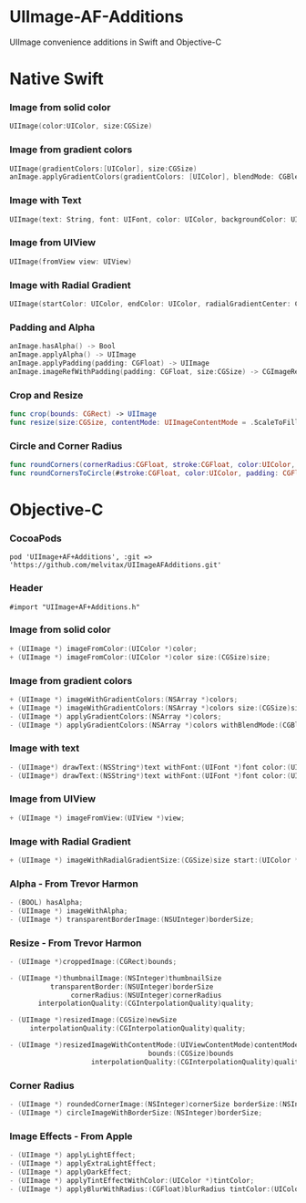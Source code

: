 UIImage-AF-Additions
=============================

UIImage convenience additions in Swift and Objective-C


Native Swift
=============================

### Image from solid color
```Swift
UIImage(color:UIColor, size:CGSize)
```

### Image from gradient colors
```Swift
UIImage(gradientColors:[UIColor], size:CGSize) 
anImage.applyGradientColors(gradientColors: [UIColor], blendMode: CGBlendMode) -> UIImage 
```

### Image with Text
```Swift
UIImage(text: String, font: UIFont, color: UIColor, backgroundColor: UIColor, size:CGSize, offset: CGPoint) 
```

### Image from UIView
```Swift
UIImage(fromView view: UIView)
```

### Image with Radial Gradient
```Swift
UIImage(startColor: UIColor, endColor: UIColor, radialGradientCenter: CGPoint, radius:Float, size:CGSize)
```

### Padding and Alpha
```Swift
anImage.hasAlpha() -> Bool
anImage.applyAlpha() -> UIImage 
anImage.applyPadding(padding: CGFloat) -> UIImage 
anImage.imageRefWithPadding(padding: CGFloat, size:CGSize) -> CGImageRef 
```

### Crop and Resize
```Swift
func crop(bounds: CGRect) -> UIImage 
func resize(size:CGSize, contentMode: UIImageContentMode = .ScaleToFill) -> UIImage 
```

### Circle and Corner Radius
```Swift
func roundCorners(cornerRadius:CGFloat, stroke:CGFloat, color:UIColor, padding: CGFloat = 0) -> UIImage
func roundCornersToCircle(#stroke:CGFloat, color:UIColor, padding: CGFloat = 0) -> UIImage 
```

Objective-C
=============================

### CocoaPods
```
pod 'UIImage+AF+Additions', :git => 'https://github.com/melvitax/UIImageAFAdditions.git'
```

### Header
```
#import "UIImage+AF+Additions.h"
```

### Image from solid color
```Objective-C
+ (UIImage *) imageFromColor:(UIColor *)color;
+ (UIImage *) imageFromColor:(UIColor *)color size:(CGSize)size;
```

### Image from gradient colors
```Objective-C
+ (UIImage *) imageWithGradientColors:(NSArray *)colors;
+ (UIImage *) imageWithGradientColors:(NSArray *)colors size:(CGSize)size;
- (UIImage *) applyGradientColors:(NSArray *)colors;
- (UIImage *) applyGradientColors:(NSArray *)colors withBlendMode:(CGBlendMode)blendMode;
```

### Image with text
```Objective-C
- (UIImage*) drawText:(NSString*)text withFont:(UIFont *)font color:(UIColor *)color;
- (UIImage*) drawText:(NSString*)text withFont:(UIFont *)font color:(UIColor *)color align:(NSTextAlignment)align offset:(CGPoint)offset;
```

### Image from UIView
```Objective-C
+ (UIImage *) imageFromView:(UIView *)view;
```

### Image with Radial Gradient
```Objective-C
+ (UIImage *) imageWithRadialGradientSize:(CGSize)size start:(UIColor *)start end:( UIColor *)end centre:(CGPoint)centre radius:(float)radius;
```

### Alpha - From Trevor Harmon
```Objective-C
- (BOOL) hasAlpha;
- (UIImage *) imageWithAlpha;
- (UIImage *) transparentBorderImage:(NSUInteger)borderSize;
```

### Resize - From Trevor Harmon
```Objective-C
- (UIImage *)croppedImage:(CGRect)bounds;

- (UIImage *)thumbnailImage:(NSInteger)thumbnailSize
          transparentBorder:(NSUInteger)borderSize
               cornerRadius:(NSUInteger)cornerRadius
       interpolationQuality:(CGInterpolationQuality)quality;

- (UIImage *)resizedImage:(CGSize)newSize
     interpolationQuality:(CGInterpolationQuality)quality;

- (UIImage *)resizedImageWithContentMode:(UIViewContentMode)contentMode
                                  bounds:(CGSize)bounds
                    interpolationQuality:(CGInterpolationQuality)quality;
```

### Corner Radius
```Objective-C
- (UIImage *) roundedCornerImage:(NSInteger)cornerSize borderSize:(NSInteger)borderSize;
- (UIImage *) circleImageWithBorderSize:(NSInteger)borderSize;
```

### Image Effects - From Apple
```Objective-C
- (UIImage *) applyLightEffect;
- (UIImage *) applyExtraLightEffect;
- (UIImage *) applyDarkEffect;
- (UIImage *) applyTintEffectWithColor:(UIColor *)tintColor;
- (UIImage *) applyBlurWithRadius:(CGFloat)blurRadius tintColor:(UIColor *)tintColor saturationDeltaFactor:(CGFloat)saturationDeltaFactor maskImage:(UIImage *)maskImage;
```
